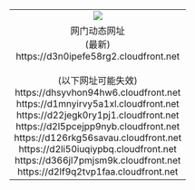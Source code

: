 ﻿<table>
  <tr></tr>
  <tr><td colspan=2 align=center><img src="https://d3n0ipefe58rg2.cloudfront.net/Up/oGate.jpg" /></td></tr>
  <tr><td colspan=2 align=center>网门动态网址<br/>(最新)
<br>https://d3n0ipefe58rg2.cloudfront.net
<br/><br/>(以下网址可能失效)
<br>https://dhsyvhon94hw6.cloudfront.net
<br>https://d1mnyirvy5a1xl.cloudfront.net
<br>https://d22jegk0ry1pj1.cloudfront.net
<br>https://d2l5pcejpp9nyb.cloudfront.net
<br>https://d126rkg56savau.cloudfront.net
<br>https://d2li50iuqiypbq.cloudfront.net
<br>https://d366jl7pmjsm9k.cloudfront.net
<br>https://d2lf9q2tvp1faa.cloudfront.net
    </td>
  </tr>
</table>
